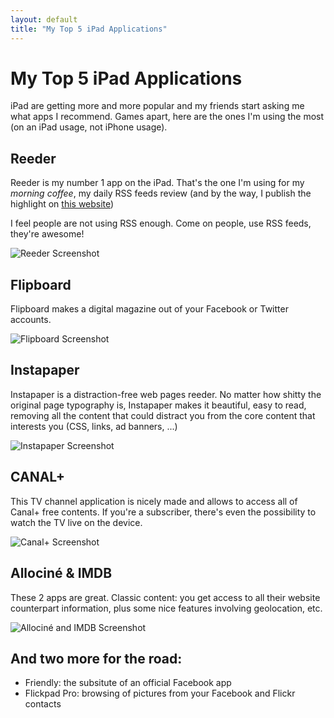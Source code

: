```yaml
---
layout: default
title: "My Top 5 iPad Applications"
---
```


# My Top 5 iPad Applications

iPad are getting more and more popular and my friends start asking me what apps I recommend. Games apart, here are the ones I'm using the most (on an iPad usage, not iPhone usage).


## Reeder

Reeder is my number 1 app on the iPad. That's the one I'm using for my *morning coffee*, my daily RSS feeds review (and by the way, I publish the highlight on [this website][morningcoffee])

I feel people are not using RSS enough. Come on people, use RSS feeds, they're awesome!

![Reeder Screenshot](../../assets/images/reeder-screenshot.jpg)


## Flipboard

Flipboard makes a digital magazine out of your Facebook or Twitter accounts.

![Flipboard Screenshot](../../assets/images/flipboard-screenshot.jpg)


## Instapaper

Instapaper is a distraction-free web pages reeder. No matter how shitty the original page typography is, Instapaper makes it beautiful, easy to read, removing all the content that could distract you from the core content that interests you (CSS, links, ad banners, ...)

![Instapaper Screenshot](../../assets/images/instapaper-screenshot.jpg)


## CANAL+

This TV channel application is nicely made and allows to access all of Canal+ free contents. If you're a subscriber, there's even the possibility to watch the TV live on the device. 

![Canal+ Screenshot](../../assets/images/canal_plus_screenshot.jpg)


## Allociné & IMDB

These 2 apps are great. Classic content: you get access to all their website counterpart information, plus some nice features involving geolocation, etc.

![Allociné and IMDB Screenshot](../../assets/images/allocine_imdb_screenshot.jpg)


## And two more for the road: 

- Friendly: the subsitute of an official Facebook app
- Flickpad Pro: browsing of pictures from your Facebook and Flickr contacts


[morningcoffee]: http://morningcoffee.deadrooster.org
